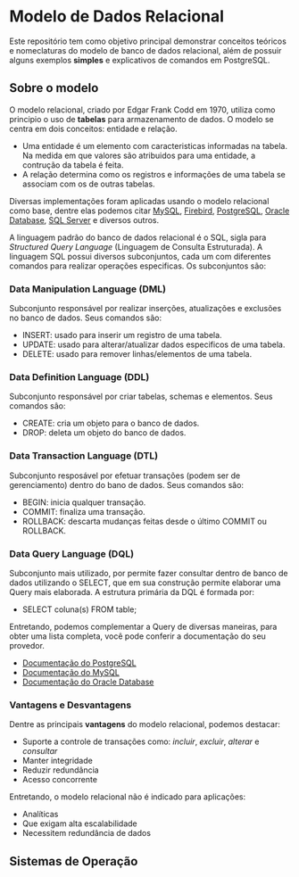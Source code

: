 # Modelo de Dados Relacional

Este repositório tem como objetivo principal demonstrar conceitos teóricos e nomeclaturas do modelo de banco de dados relacional, além de possuir alguns exemplos **simples** e explicativos de comandos em PostgreSQL.

## Sobre o modelo 

O modelo relacional, criado por Edgar Frank Codd em 1970, utiliza como principio o uso de **tabelas** para armazenamento de dados. O modelo se centra em dois conceitos: entidade e relação. 

- Uma entidade é um elemento com caracteristicas informadas na tabela. Na medida em que valores são atribuidos para uma entidade, a contrução da tabela é feita.
- A relação determina como os registros e informações de uma tabela se associam com os de outras tabelas.

Diversas implementações foram aplicadas usando o modelo relacional como base, dentre elas podemos citar [MySQL](https://www.mysql.com/), [Firebird](https://firebirdsql.org/), [PostgreSQL](https://www.postgresql.org/), [Oracle Database](https://www.oracle.com/br/database/), [SQL Server](https://www.microsoft.com/pt-br/sql-server/) e diversos outros.

A linguagem padrão do banco de dados relacional é o SQL, sigla para *Structured Query Language* (Linguagem de Consulta Estruturada). A linguagem SQL possui diversos subconjuntos, cada um com diferentes comandos para realizar operações especificas. Os subconjuntos são:

### Data Manipulation Language (DML)

Subconjunto responsável por realizar inserções, atualizações e exclusões no banco de dados. Seus comandos são:

- INSERT: usado para inserir um registro de uma tabela.
- UPDATE: usado para alterar/atualizar dados especificos de uma tabela.
- DELETE: usado para remover linhas/elementos de uma tabela.

### Data Definition Language (DDL)

Subconjunto responsável por criar tabelas, schemas e elementos. Seus comandos sâo:

- CREATE: cria um objeto para o banco de dados.
- DROP: deleta um objeto do banco de dados.

### Data Transaction Language (DTL)

Subconjunto resposável por efetuar transações (podem ser de gerenciamento) dentro do bano de dados. Seus comandos sâo:

- BEGIN: inicia qualquer transação.
- COMMIT: finaliza uma transação.
- ROLLBACK: descarta mudanças feitas desde o último COMMIT ou ROLLBACK.

### Data Query Language (DQL)

Subconjunto mais utilizado, por permite fazer consultar dentro de banco de dados utilizando o SELECT, que em sua construção permite elaborar uma Query mais elaborada. A estrutura primária da DQL é formada por:

- SELECT coluna(s) FROM table;

Entretando, podemos complementar a Query de diversas maneiras, para obter uma lista completa, você pode conferir a documentação do seu provedor. 

* [Documentação do PostgreSQL](https://www.postgresql.org/docs/9.3/sql.html)
* [Documentação do MySQL](https://dev.mysql.com/doc/)
* [Documentação do Oracle Database](https://docs.oracle.com/en/database/)

### Vantagens e Desvantagens

Dentre as principais **vantagens** do modelo relacional, podemos destacar:

* Suporte a controle de transações como: *incluir*, *excluir*, *alterar* e *consultar*
* Manter integridade
* Reduzir redundância
* Acesso concorrente

Entretando, o modelo relacional não é indicado para aplicações:

* Analíticas
* Que exigam alta escalabilidade
* Necessitem redundância de dados

## Sistemas de Operação

